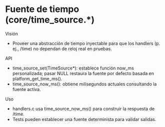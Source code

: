 # Fuente de tiempo (core/time_source.*)

Visión
- Proveer una abstracción de tiempo inyectable para que los handlers (p. ej.,
  /time) no dependan de reloj real en pruebas.

API
- time_source_set(TimeSource*): establece función now_ms personalizada; pasar
  NULL restaura la fuente por defecto basada en platform_get_time_ms().
- time_source_now_ms(): obtiene milisegundos actuales consultando la fuente activa.

Uso
- handlers.c usa time_source_now_ms() para construir la respuesta de /time.
- Tests pueden establecer una fuente determinista para validar salidas.
